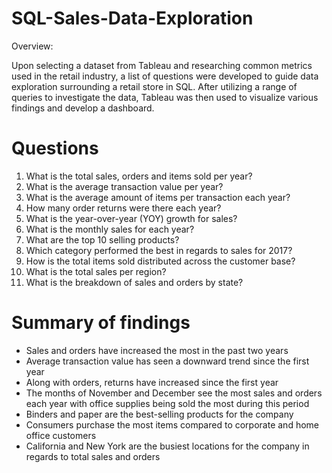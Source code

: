 # SQL-Sales-Data-Exploration
Overview:

Upon selecting a dataset from Tableau and researching common metrics used in the retail industry, a list of questions were developed to guide data exploration surrounding a retail store in SQL. After utilizing a range of queries to investigate the data, Tableau was then used to visualize various findings and develop a dashboard.

# Questions
1) What is the total sales, orders and items sold per year?
2) What is the average transaction value per year?
3) What is the average amount of items per transaction each year?
4) How many order returns were there each year?
5) What is the year-over-year (YOY) growth for sales?
6) What is the monthly sales for each year?
7) What are the top 10 selling products?
8) Which category performed the best in regards to sales for 2017?
9) How is the total items sold distributed across the customer base?
10) What is the total sales per region?
11) What is the breakdown of sales and orders by state?
# Summary of findings
- Sales and orders have increased the most in the past two years
- Average transaction value has seen a downward trend since the first year
- Along with orders, returns have increased since the first year
- The months of November and December see the most sales and orders each year with office supplies being sold the most during this period
- Binders and paper are the best-selling products for the company
- Consumers purchase the most items compared to corporate and home office customers
- California and New York are the busiest locations for the company in regards to total sales and orders
